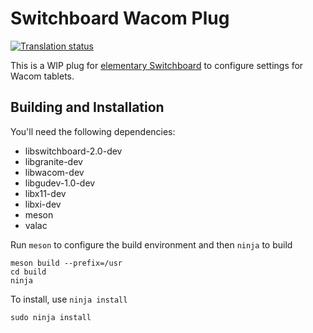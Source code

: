 # Switchboard Wacom Plug
[![Translation status](https://l10n.elementary.io/widgets/switchboard/-/plug-wacom/svg-badge.svg)](https://l10n.elementary.io/engage/switchboard/?utm_source=widget)

This is a WIP plug for [elementary Switchboard](https://github.com/elementary/switchboard) to configure settings for Wacom tablets.

## Building and Installation

You'll need the following dependencies:

* libswitchboard-2.0-dev
* libgranite-dev
* libwacom-dev
* libgudev-1.0-dev
* libx11-dev
* libxi-dev
* meson
* valac

Run `meson` to configure the build environment and then `ninja` to build

    meson build --prefix=/usr
    cd build
    ninja

To install, use `ninja install`

    sudo ninja install
